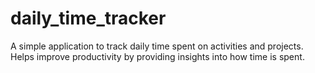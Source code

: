 # daily_time_tracker
A simple application to track daily time spent on activities and projects. Helps improve productivity by providing insights into how time is spent.
